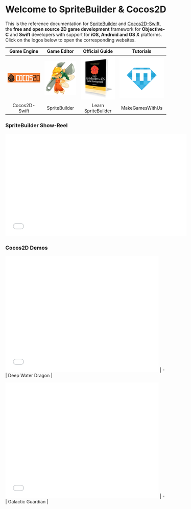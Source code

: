 # Welcome to SpriteBuilder & Cocos2D

This is the reference documentation for [SpriteBuilder](http://www.spritebuilder.com) and [Cocos2D-Swift](http://www.cocos2d-swift.org), the **free and open source 2D game development** framework for **Objective-C** and **Swift** developers with support for **iOS, Android and OS X** platforms. Click on the logos below to open the corresponding websites.

Game Engine | Game Editor | Official Guide | Tutorials
:-: | :-: | :-: | :-:
[![Cocos2D-Swift](intro-cocos2d-logo.png "Cocos2D-Swift")](http://www.cocos2d-swift.org) | [![SpriteBuilder Logo](intro-spritebuilder-logo.png "SpriteBuilder")](http://www.spritebuilder.com) | [![Learn SpriteBuilder](intro-learn-spritebuilder-book-cover.png "The Official Guide")](http://www.apress.com/9781484202630) | [![MakeGamesWith.Us](intro-mgwu-logo.png "Make Games With Us: Online Academy")](https://www.makegameswith.us/home/)
Cocos2D-Swift | SpriteBuilder | Learn SpriteBuilder | MakeGamesWithUs

### SpriteBuilder Show-Reel

<iframe width="568" height="320" src="//www.youtube-nocookie.com/embed/7dyj6NkM8Ew?rel=0&amp;showinfo=0" 
frameborder="0" allowfullscreen></iframe> 

### Cocos2D Demos

<iframe width="480" height="360" src="//www.youtube-nocookie.com/embed/eGLy7hQLiOM?rel=0&amp;showinfo=0" frameborder="0" allowfullscreen></iframe> |
- |
Deep Water Dragon |

<p/>

<iframe width="480" height="360" src="//www.youtube-nocookie.com/embed/bvzviDoJE-Y?rel=0&amp;showinfo=0" frameborder="0" allowfullscreen></iframe> |
- |
Galactic Guardian |

